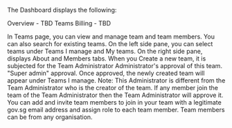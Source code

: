 

The Dashboard displays the following: 

Overview - TBD
Teams
Billing - TBD

In Teams page, you can view and manage team and team members. You can also search for existing teams.
On the left side pane, you can select teams under Teams I manage and My teams. 
On the right side pane, displays About and Members tabs. 
When you Create a new team, it is subjected for the Team Administrator Administrator's approval of this team.  "Super admin" approval. Once approved, the newly created team will appear under Teams I manage.
Note: This Administrator is different from the Team Administrator who is the creator of the team. If any member join the team of the Team Administrator then the Team Administrator will approve it.
You can add and invite team members to join in your team with a legitimate gov.sg email address and assign role to each team member. Team members can be from any organisation. 


